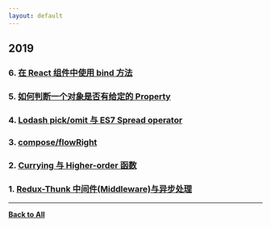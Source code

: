 ```yaml
---
layout: default
---
```


## 2019

### 6. [在 React 组件中使用 bind 方法](./posts/2019/2019-05-18-react-component-bind.md)

### 5. [如何判断一个对象是否有给定的 Property](./posts/2019/2019-05-18-object-property.md)

### 4. [Lodash pick/omit 与 ES7 Spread operator](./posts/2019/2019-05-18-lodash-pick-omit-spread-operator.md)

### 3. [compose/flowRight](./posts/2019/2019-05-18-compose-flowright.md)

### 2. [Currying 与 Higher-order 函数](./posts/2019-05-18-curring-higher-order.md)

### 1. [Redux-Thunk 中间件(Middleware)与异步处理](./posts/2019/2019-05-18-redux-thunk-intro.md)

---

[**Back to All**](./index.md)
